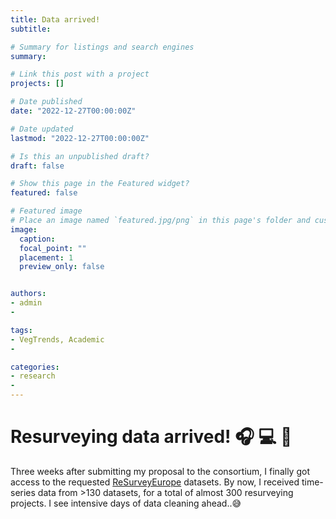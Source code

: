 ```yaml
---
title: Data arrived!
subtitle:

# Summary for listings and search engines
summary:

# Link this post with a project
projects: []

# Date published
date: "2022-12-27T00:00:00Z"

# Date updated
lastmod: "2022-12-27T00:00:00Z"

# Is this an unpublished draft?
draft: false

# Show this page in the Featured widget?
featured: false

# Featured image
# Place an image named `featured.jpg/png` in this page's folder and customize its options here.
image:
  caption:
  focal_point: ""
  placement: 1
  preview_only: false


authors:
- admin
-

tags:
- VegTrends, Academic
-

categories:
- research
-
---
```


# Resurveying data arrived! :headphones: :computer: :hammer:
Three weeks after submitting my proposal to the consortium, I finally got access to the requested [ReSurveyEurope](http://euroveg.org/eva-database-re-survey-europe) datasets. By now, I received time-series data from >130 datasets, for a total of almost 300 resurveying projects. I see intensive days of data cleaning ahead..:sweat_smile:
